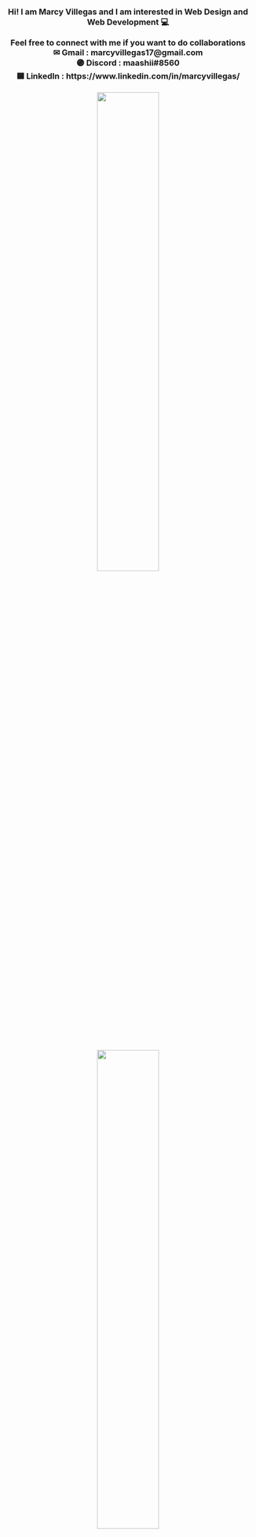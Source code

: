 <div align="center" >
<h3> Hi! I am Marcy Villegas and I am interested in Web Design and Web Development 💻
  <p>Feel free to connect with me if you want to do collaborations <br>
    <b>✉ Gmail :</b> marcyvillegas17@gmail.com <br>
    <b>🟣 Discord :</b> maashii#8560 <br>
    <b>🟦 LinkedIn :</b> https://www.linkedin.com/in/marcyvillegas/
  </p>
</div>
  
<div align="center">
<img width="600" src="https://github-readme-streak-stats.herokuapp.com/?user=marcyvillegas&theme=shades-of-purple&hide_border=true" style="width: 50%;">
<img width="400" src="https://github-readme-stats.vercel.app/api/top-langs/?username=marcyvillegas&theme=shades-of-purple&show_icons=true&hide_border=true&layout=compact" style="width: 50%;">
</div>

